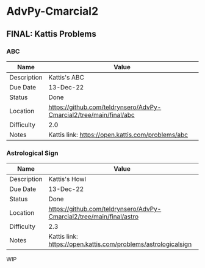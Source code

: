# AdvPy-Cmarcial2

## FINAL: Kattis Problems

### ABC

| Name | Value |
| --- | --- |
| Description | Kattis's ABC |
| Due Date | 13-Dec-22 |
| Status | Done |
| Location | https://github.com/teldrynsero/AdvPy-Cmarcial2/tree/main/final/abc |
| Difficulty | 2.0 |
| Notes | Kattis link: https://open.kattis.com/problems/abc |

### Astrological Sign

| Name | Value |
| --- | --- |
| Description | Kattis's Howl |
| Due Date | 13-Dec-22 |
| Status | Done |
| Location | https://github.com/teldrynsero/AdvPy-Cmarcial2/tree/main/final/astro |
| Difficulty | 2.3 |
| Notes | Kattis link: https://open.kattis.com/problems/astrologicalsign |

WIP